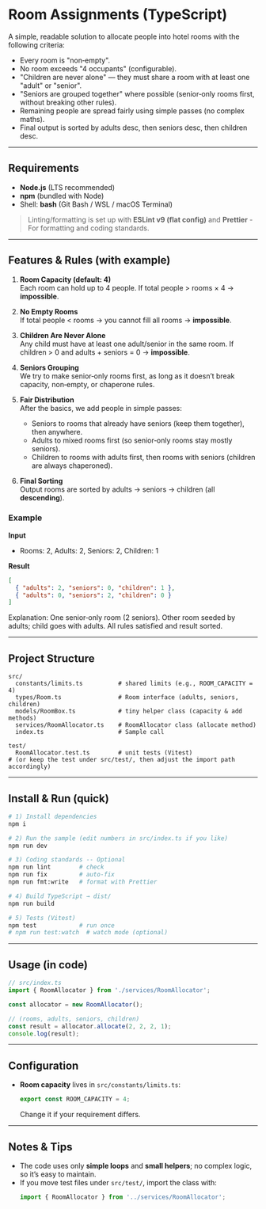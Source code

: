 # Room Assignments (TypeScript)

A simple, readable solution to allocate people into hotel rooms with the following criteria:

- Every room is "non‑empty".
- No room exceeds "4 occupants" (configurable).
- "Children are never alone" — they must share a room with at least one "adult" or "senior".
- "Seniors are grouped together" where possible (senior‑only rooms first, without breaking other rules).
- Remaining people are spread fairly using simple passes (no complex maths).
- Final output is sorted by adults desc, then seniors desc, then children desc.

---

## Requirements

- **Node.js** (LTS recommended)
- **npm** (bundled with Node)
- Shell: **bash** (Git Bash / WSL / macOS Terminal)

> Linting/formatting is set up with **ESLint v9 (flat config)** and **Prettier** - For formatting and coding standards.

---

## Features & Rules (with example)

1) **Room Capacity (default: 4)**  
   Each room can hold up to 4 people. If total people > rooms × 4 → **impossible**.

2) **No Empty Rooms**  
   If total people < rooms → you cannot fill all rooms → **impossible**.

3) **Children Are Never Alone**  
   Any child must have at least one adult/senior in the same room. If children > 0 and adults + seniors = 0 → **impossible**.

4) **Seniors Grouping**  
   We try to make senior‑only rooms first, as long as it doesn’t break capacity, non‑empty, or chaperone rules.

5) **Fair Distribution**  
   After the basics, we add people in simple passes:
   - Seniors to rooms that already have seniors (keep them together), then anywhere.
   - Adults to mixed rooms first (so senior‑only rooms stay mostly seniors).
   - Children to rooms with adults first, then rooms with seniors (children are always chaperoned).

6) **Final Sorting**  
   Output rooms are sorted by adults → seniors → children (all **descending**).

### Example

**Input**  
- Rooms: 2, Adults: 2, Seniors: 2, Children: 1

**Result**  
```json
[
  { "adults": 2, "seniors": 0, "children": 1 },
  { "adults": 0, "seniors": 2, "children": 0 }
]
```

Explanation: One senior‑only room (2 seniors). Other room seeded by adults; child goes with adults. All rules satisfied and result sorted.

---

## Project Structure

```
src/
  constants/limits.ts          # shared limits (e.g., ROOM_CAPACITY = 4)
  types/Room.ts                # Room interface (adults, seniors, children)
  models/RoomBox.ts            # tiny helper class (capacity & add methods)
  services/RoomAllocator.ts    # RoomAllocator class (allocate method)
  index.ts                     # Sample call

test/
  RoomAllocator.test.ts        # unit tests (Vitest)
# (or keep the test under src/test/, then adjust the import path accordingly)
```

---

## Install & Run (quick)

```bash
# 1) Install dependencies
npm i

# 2) Run the sample (edit numbers in src/index.ts if you like)
npm run dev

# 3) Coding standards -- Optional
npm run lint        # check
npm run fix         # auto‑fix
npm run fmt:write   # format with Prettier

# 4) Build TypeScript → dist/
npm run build

# 5) Tests (Vitest)
npm test            # run once
# npm run test:watch  # watch mode (optional)
```

---

## Usage (in code)

```ts
// src/index.ts
import { RoomAllocator } from './services/RoomAllocator';

const allocator = new RoomAllocator();

// (rooms, adults, seniors, children)
const result = allocator.allocate(2, 2, 2, 1);
console.log(result);
```

---

## Configuration

- **Room capacity** lives in `src/constants/limits.ts`:
  ```ts
  export const ROOM_CAPACITY = 4;
  ```
  Change it if your requirement differs.

---

## Notes & Tips

- The code uses only **simple loops** and **small helpers**; no complex logic, so it’s easy to maintain.
- If you move test files under `src/test/`, import the class with:
  ```ts
  import { RoomAllocator } from '../services/RoomAllocator';
  ```
